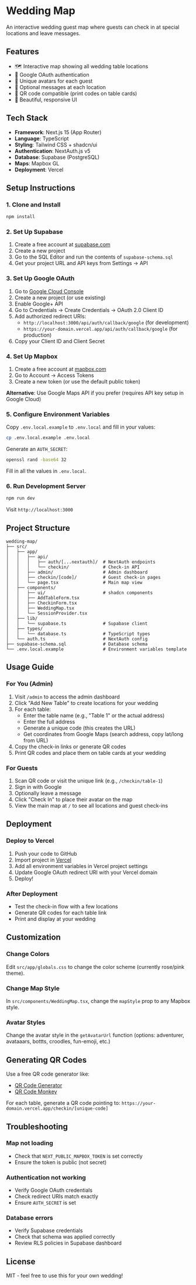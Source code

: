 # Wedding Map

An interactive wedding guest map where guests can check in at special locations and leave messages.

## Features

- 🗺️ Interactive map showing all wedding table locations
- 🔐 Google OAuth authentication
- 👤 Unique avatars for each guest
- 💬 Optional messages at each location
- 📱 QR code compatible (print codes on table cards)
- 🎨 Beautiful, responsive UI

## Tech Stack

- **Framework**: Next.js 15 (App Router)
- **Language**: TypeScript
- **Styling**: Tailwind CSS + shadcn/ui
- **Authentication**: NextAuth.js v5
- **Database**: Supabase (PostgreSQL)
- **Maps**: Mapbox GL
- **Deployment**: Vercel

## Setup Instructions

### 1. Clone and Install

```bash
npm install
```

### 2. Set Up Supabase

1. Create a free account at [supabase.com](https://supabase.com)
2. Create a new project
3. Go to the SQL Editor and run the contents of `supabase-schema.sql`
4. Get your project URL and API keys from Settings → API

### 3. Set Up Google OAuth

1. Go to [Google Cloud Console](https://console.cloud.google.com)
2. Create a new project (or use existing)
3. Enable Google+ API
4. Go to Credentials → Create Credentials → OAuth 2.0 Client ID
5. Add authorized redirect URIs:
   - `http://localhost:3000/api/auth/callback/google` (for development)
   - `https://your-domain.vercel.app/api/auth/callback/google` (for production)
6. Copy your Client ID and Client Secret

### 4. Set Up Mapbox

1. Create a free account at [mapbox.com](https://mapbox.com)
2. Go to Account → Access Tokens
3. Create a new token (or use the default public token)

**Alternative**: Use Google Maps API if you prefer (requires API key setup in Google Cloud)

### 5. Configure Environment Variables

Copy `.env.local.example` to `.env.local` and fill in your values:

```bash
cp .env.local.example .env.local
```

Generate an `AUTH_SECRET`:
```bash
openssl rand -base64 32
```

Fill in all the values in `.env.local`.

### 6. Run Development Server

```bash
npm run dev
```

Visit `http://localhost:3000`

## Project Structure

```
wedding-map/
├── src/
│   ├── app/
│   │   ├── api/
│   │   │   ├── auth/[...nextauth]/  # NextAuth endpoints
│   │   │   └── checkin/             # Check-in API
│   │   ├── admin/                   # Admin dashboard
│   │   ├── checkin/[code]/          # Guest check-in pages
│   │   └── page.tsx                 # Main map view
│   ├── components/
│   │   ├── ui/                      # shadcn components
│   │   ├── AddTableForm.tsx
│   │   ├── CheckinForm.tsx
│   │   ├── WeddingMap.tsx
│   │   └── SessionProvider.tsx
│   ├── lib/
│   │   └── supabase.ts              # Supabase client
│   ├── types/
│   │   └── database.ts              # TypeScript types
│   └── auth.ts                      # NextAuth config
├── supabase-schema.sql              # Database schema
└── .env.local.example               # Environment variables template
```

## Usage Guide

### For You (Admin)

1. Visit `/admin` to access the admin dashboard
2. Click "Add New Table" to create locations for your wedding
3. For each table:
   - Enter the table name (e.g., "Table 1" or the actual address)
   - Enter the full address
   - Generate a unique code (this creates the URL)
   - Get coordinates from Google Maps (search address, copy lat/long from URL)
4. Copy the check-in links or generate QR codes
5. Print QR codes and place them on table cards at your wedding

### For Guests

1. Scan QR code or visit the unique link (e.g., `/checkin/table-1`)
2. Sign in with Google
3. Optionally leave a message
4. Click "Check In" to place their avatar on the map
5. View the main map at `/` to see all locations and guest check-ins

## Deployment

### Deploy to Vercel

1. Push your code to GitHub
2. Import project in [Vercel](https://vercel.com)
3. Add all environment variables in Vercel project settings
4. Update Google OAuth redirect URI with your Vercel domain
5. Deploy!

### After Deployment

- Test the check-in flow with a few locations
- Generate QR codes for each table link
- Print and display at your wedding

## Customization

### Change Colors

Edit `src/app/globals.css` to change the color scheme (currently rose/pink theme).

### Change Map Style

In `src/components/WeddingMap.tsx`, change the `mapStyle` prop to any Mapbox style.

### Avatar Styles

Change the avatar style in the `getAvatarUrl` function (options: adventurer, avataaars, bottts, croodles, fun-emoji, etc.)

## Generating QR Codes

Use a free QR code generator like:
- [QR Code Generator](https://www.qr-code-generator.com/)
- [QR Code Monkey](https://www.qrcode-monkey.com/)

For each table, generate a QR code pointing to: `https://your-domain.vercel.app/checkin/[unique-code]`

## Troubleshooting

### Map not loading
- Check that `NEXT_PUBLIC_MAPBOX_TOKEN` is set correctly
- Ensure the token is public (not secret)

### Authentication not working
- Verify Google OAuth credentials
- Check redirect URIs match exactly
- Ensure `AUTH_SECRET` is set

### Database errors
- Verify Supabase credentials
- Check that schema was applied correctly
- Review RLS policies in Supabase dashboard

## License

MIT - feel free to use this for your own wedding!
